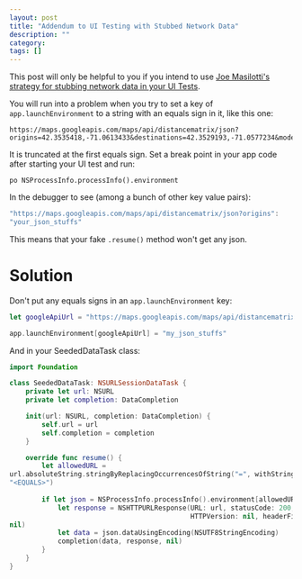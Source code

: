 ```yaml
---
layout: post
title: "Addendum to UI Testing with Stubbed Network Data"
description: ""
category: 
tags: []
---
```


This post will only be helpful to you if you intend to use [Joe Masilotti's
strategy for stubbing network data in your UI Tests](http://masilotti.com/ui-testing-stub-network-data/).

You will run into a problem when you try to set a key of
`app.launchEnvironment` to a string with an equals sign in it, like this one:

```
https://maps.googleapis.com/maps/api/distancematrix/json?origins=42.3535418,-71.0613433&destinations=42.3529193,-71.0577234&mode=walking
```

It is truncated at the first equals sign. Set a break point in your app code after
starting your UI test and run:

```
po NSProcessInfo.processInfo().environment
```

In the debugger to see (among a bunch of other key value pairs):

```swift
"https://maps.googleapis.com/maps/api/distancematrix/json?origins":
"your_json_stuffs"
```

This means that your fake `.resume()` method won't get any json.

# Solution

Don't put any equals signs in an `app.launchEnvironment` key:

```swift
let googleApiUrl = "https://maps.googleapis.com/maps/api/distancematrix/json?origins=42.3535418,-71.0613433&destinations=42.3529193,-71.0577234&mode=walking".stringByReplacingOccurrencesOfString("=", withString: "<EQUALS>")

app.launchEnvironment[googleApiUrl] = "my_json_stuffs"
```

And in your SeededDataTask class:

```swift
import Foundation

class SeededDataTask: NSURLSessionDataTask {
    private let url: NSURL
    private let completion: DataCompletion

    init(url: NSURL, completion: DataCompletion) {
        self.url = url
        self.completion = completion
    }

    override func resume() {
        let allowedURL =
url.absoluteString.stringByReplacingOccurrencesOfString("=", withString:
"<EQUALS>")
        
        if let json = NSProcessInfo.processInfo().environment[allowedURL] {
            let response = NSHTTPURLResponse(URL: url, statusCode: 200,
                                             HTTPVersion: nil, headerFields:
nil)
            let data = json.dataUsingEncoding(NSUTF8StringEncoding)
            completion(data, response, nil)
        }
    }
}
```

